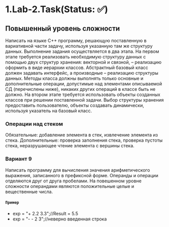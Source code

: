 # 1.Lab-2.Task(Status: ✅)
## Повышенный уровень сложности
Написать на языке С++ программу, решающую поставленную в вариативной части задачу, используя указанную там же структуру данных. Выполнение задания осуществляется в два этапа. На первом этапе требуется реализовать необходимую структуру данных с помощью двух структур хранения: векторной и связной, – реализацию оформить в виде иерархии классов. Абстрактный базовый класс должен задавать интерфейс, а производные – реализацию структуры данных. Методы класса должны выполнять только основные и дополнительные операции, допустимые над элементами описываемой СД (перечислены ниже), никаких других операций в классе быть не должно. На втором этапе требуется использовать объекты созданных классов при решении поставленной задачи. Выбор структуры хранения предоставить пользователю, объекты создавать динамически, используя указатель на базовый класс.
### Операции над стеком
Обязательные: добавление элемента в стек, извлечение элемента из стека. Дополнительные: проверка заполнения стека, проверка пустоты стека, неразрушающее чтение элемента с вершины стека.
### Вариант 9
Написать программу для вычисления значения арифметического выражения, записанного в префиксной форме. Операнды и операции отделяются друг от друга пробелами. На повешенном уровне сложности операндами являются положительные целые и вещественные числа.
#### `Пример`
* exp = "+ 2.2 3.3";//Result = 5.5
* exp = "- - 2 3";//неверно введенная строка
